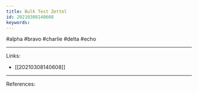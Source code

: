 ```yaml
---
title: Bulk Test Zettel
id: 20210308140608
keywords:
---
```

#alpha #bravo #charlie #delta #echo

---
Links:

- [[20210308140608]]

---
References:
